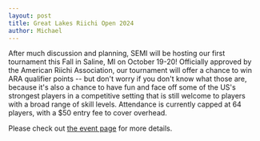 ```yaml
---
layout: post
title: Great Lakes Riichi Open 2024
author: Michael
---
```


After much discussion and planning, SEMI will be hosting our first tournament this Fall in Saline, MI on October 19-20! 
Officially approved by the American Riichi Association, our tournament will offer a chance to win ARA qualifier points -- 
but don't worry if you don't know what those are, because it's also a chance to have fun and face off some of the 
US's strongest players in a competitive setting that is still welcome to players with a broad range of skill levels. 
Attendance is currently capped at 64 players, with a $50 entry fee to cover overhead. 

Please check out [the event page](https://semiriichi.github.io/GLRO-2024/) for more details.

